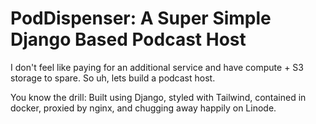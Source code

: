 # PodDispenser: A Super Simple Django Based Podcast Host
I don't feel like paying for an additional service and have compute + S3 storage to spare. So uh, lets build a podcast host.

You know the drill: Built using Django, styled with Tailwind, contained in docker, proxied by nginx, and chugging away happily on Linode. 

